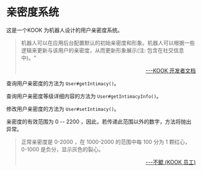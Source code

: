# 亲密度系统

这是一个KOOK 为机器人设计的用户亲密度系统。

> 机器人可以在应用后台配置默认的初始亲密度和形象。机器人可以根据一些逻辑来更新与该用户的亲密度，从而更新形象展示(注: 包含在社交信息中)。"
> 
> <div align="right"><a href='https://developer.kookapp.cn/doc/http/intimacy'>---KOOK 开发者文档</a></div>

查询用户亲密度的方法为 `User#getIntimacy()`。

查询用户亲密度等级详细内容的方法为 `User#getIntimacyInfo()`。

修改用户亲密度的方法为 `User#setIntimacy()`。

亲密度的有效范围为 0 -- 2200 ，因此，若传递此范围以外的数字，方法将抛出异常。

> 正常亲密度是 0-2000 ，在 1000-2000 的范围中每 100 分为 1 颗红心，0-1000 是负分，显示灰色的裂心。
>
> <div align="right"><a href=''>---不鲲 (KOOK 员工)</a></div>
